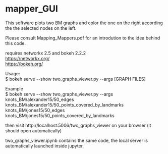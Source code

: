 # mapper_GUI

This software plots two BM graphs and color the one on the right according the the selected nodes on the left.  

Please consult Mapping_Mappers.pdf for an introdution to the idea behind this code.

requires networkx 2.5 and bokeh 2.2.2  
https://networkx.org/  
https://bokeh.org/  

Usage:  
$ bokeh serve --show two_graphs_viewer.py --args [GRAPH FILES]  
  
Example  
$ bokeh serve --show two_graphs_viewer.py --args knots_BM/alexander15/50_edges knots_BM/alexander15/50_points_covered_by_landmarks knots_BM/jones15/50_edges knots_BM/jones15/50_points_covered_by_landmarks

then visit http://localhost:5006/two_graphs_viewer on your browser (it should open automatically)  


two_graphs_viewer.ipynb contains the same code, the local server is automatically launched inside jupyter.
